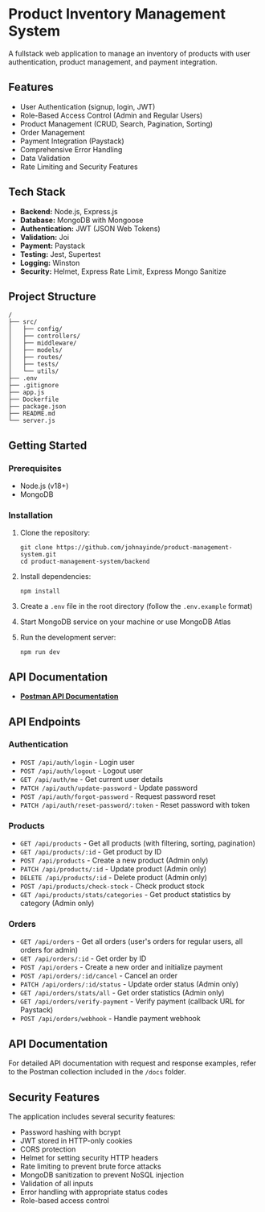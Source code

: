 # Product Inventory Management System

A fullstack web application to manage an inventory of products with user authentication, product management, and payment integration.

## Features

- User Authentication (signup, login, JWT)
- Role-Based Access Control (Admin and Regular Users)
- Product Management (CRUD, Search, Pagination, Sorting)
- Order Management
- Payment Integration (Paystack)
- Comprehensive Error Handling
- Data Validation
- Rate Limiting and Security Features

## Tech Stack

- **Backend:** Node.js, Express.js
- **Database:** MongoDB with Mongoose
- **Authentication:** JWT (JSON Web Tokens)
- **Validation:** Joi
- **Payment:** Paystack
- **Testing:** Jest, Supertest
- **Logging:** Winston
- **Security:** Helmet, Express Rate Limit, Express Mongo Sanitize

## Project Structure

```
/
├── src/
│   ├── config/
│   ├── controllers/
│   ├── middleware/
│   ├── models/
│   ├── routes/
│   ├── tests/
│   └── utils/
├── .env
├── .gitignore
├── app.js
├── Dockerfile
├── package.json
├── README.md
└── server.js
```

## Getting Started

### Prerequisites

- Node.js (v18+)
- MongoDB

### Installation

1. Clone the repository:

   ```
   git clone https://github.com/johnayinde/product-management-system.git
   cd product-management-system/backend
   ```

2. Install dependencies:

   ```
   npm install
   ```

3. Create a `.env` file in the root directory (follow the `.env.example` format)

4. Start MongoDB service on your machine or use MongoDB Atlas

5. Run the development server:

   ```
   npm run dev
   ```

## API Documentation

- [**Postman API Documentation**](https://documenter.getpostman.com/view/11191710/2sB2qUmjLt/)

## API Endpoints

### Authentication

- `POST /api/auth/login` - Login user
- `POST /api/auth/logout` - Logout user
- `GET /api/auth/me` - Get current user details
- `PATCH /api/auth/update-password` - Update password
- `POST /api/auth/forgot-password` - Request password reset
- `PATCH /api/auth/reset-password/:token` - Reset password with token

### Products

- `GET /api/products` - Get all products (with filtering, sorting, pagination)
- `GET /api/products/:id` - Get product by ID
- `POST /api/products` - Create a new product (Admin only)
- `PATCH /api/products/:id` - Update product (Admin only)
- `DELETE /api/products/:id` - Delete product (Admin only)
- `POST /api/products/check-stock` - Check product stock
- `GET /api/products/stats/categories` - Get product statistics by category (Admin only)

### Orders

- `GET /api/orders` - Get all orders (user's orders for regular users, all orders for admin)
- `GET /api/orders/:id` - Get order by ID
- `POST /api/orders` - Create a new order and initialize payment
- `POST /api/orders/:id/cancel` - Cancel an order
- `PATCH /api/orders/:id/status` - Update order status (Admin only)
- `GET /api/orders/stats/all` - Get order statistics (Admin only)
- `GET /api/orders/verify-payment` - Verify payment (callback URL for Paystack)
- `POST /api/orders/webhook` - Handle payment webhook

## API Documentation

For detailed API documentation with request and response examples, refer to the Postman collection included in the `/docs` folder.

## Security Features

The application includes several security features:

- Password hashing with bcrypt
- JWT stored in HTTP-only cookies
- CORS protection
- Helmet for setting security HTTP headers
- Rate limiting to prevent brute force attacks
- MongoDB sanitization to prevent NoSQL injection
- Validation of all inputs
- Error handling with appropriate status codes
- Role-based access control
